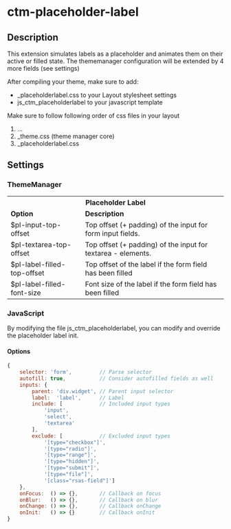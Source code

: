 # ctm-placeholder-label

## Description
This extension simulates labels as a placeholder and animates them on their active or filled state.
The thememanager configuration will be extended by 4 more fields (see settings)

After compiling your theme, make sure to add:
- _placeholderlabel.css to your Layout stylesheet settings
- js_ctm_placeholderlabel to your javascript template

Make sure to follow following order of css files in your layout
1. ...
2. _theme.css (theme manager core)
3. _placeholderlabel.css

## Settings

### ThemeManager
<table>
  <tr>
    <th colspan="2"><strong>Placeholder Label</strong></th>
  </tr>
  <tr>
    <td><strong>Option</strong></td>
    <td><strong>Description</strong></td>
  </tr>
  <tr>
    <td>$pl-input-top-offset</td>
    <td>Top offset (+ padding) of the input for form input fields.</td>
  </tr>
  <tr>
    <td>$pl-textarea-top-offset</td>
    <td>Top offset (+ padding) of the input for textarea - elements.</td>
  </tr>
  <tr>
    <td>$pl-label-filled-top-offset</td>
    <td>Top offset of the label if the form field has been filled</td>
  </tr>
  <tr>
    <td>$pl-label-filled-font-size</td>
    <td>Font size of the label if the form field has been filled</td>
  </tr>
</table>

### JavaScript
By modifying the file js_ctm_placeholderlabel, you can modify and override the placeholder label init.

#### Options
```javascript
{
    selector: 'form',         // Parse selector
    autofill: true,           // Consider autofilled fields as well
    inputs: {
        parent: 'div.widget', // Parent input selector
        label:  'label',      // Label
        include: [            // Included input types
            'input',
            'select',
            'textarea'
        ], 
        exclude: [            // Excluded input types  
            '[type="checkbox"]',
            '[type="radio"]',
            '[type="range"]',
            '[type="hidden"]',
            '[type="submit"]',
            '[type="file"]',
            '[class="rsas-field"]']
    },
    onFocus:  () => {},       // Callback on focus
    onBlur:   () => {},       // Callback on blur
    onChange: () => {},       // Callback onChange
    onInit:   () => {}        // Callback onInit
}
```
